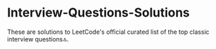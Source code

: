 # Interview-Questions-Solutions
These are solutions to LeetCode's official curated list of the top classic interview questions🔝.

